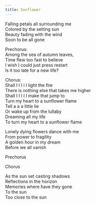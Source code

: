 ```yaml
---
title: Sunflower
---
```

  
Falling petals all surrounding me  
Colored by the setting sun  
Beauty fading with the wind  
Soon to be all gone  
  
Prechorus:  
Among the sea of autumn leaves,  
Time flew too fast to believe   
I wish I could just press restart  
Is it too late for a new life?  
  
Chorus:  
Shall I I I I I light the fire  
There is nothing else that takes me higher  
Shall I I I I I make that jump to  
Turn my heart to a sunflower flame  
Tell a a a little lie   
Or wake up from the lullaby  
Dreaming all my life  
To turn my heart to a sunflower flame  
  
Lonely dying flowers dance with me   
From power to fragility  
A golden hour in my dream  
Before we all vanish  
  
Prechorus  
  
Chorus  
  
As the sun set casting shadows  
Reflections in the horizon  
Memories where have they gone  
To the sun  
Too close to the sun   
